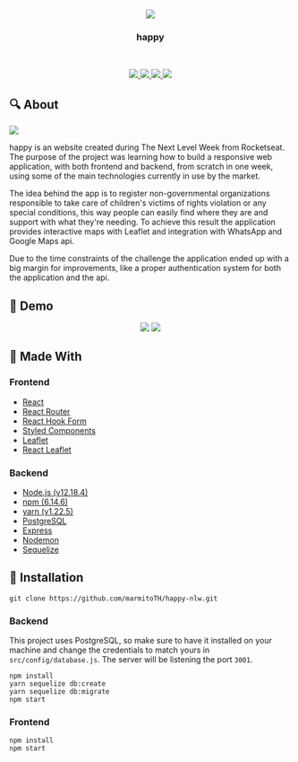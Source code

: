 <p align="center">
  </br>
  <a href="https://github.com/marmitoTH/happy-nlw">
    <img src="https://user-images.githubusercontent.com/25598040/96660779-e2ce8a80-1320-11eb-891a-503fd72dfbe1.png" />
  </a>
  <h3 align="center">happy</h3></br>
  <p align="center">
    <a href='https://nodejs.org' target='__blank'>
    	<img src="https://img.shields.io/badge/Backend-Node.js-green?style=flat-square&link=https://nodejs.org">
    </a>
    <a href='https://reactjs.org' target='__blank'>
        <img src="https://img.shields.io/badge/Frontend-React-blue?style=flat-square&link=https://reactjs.org">
    </a>
    <a href='https://www.postgresql.org' target='__blank'>
        <img src="https://img.shields.io/badge/Database-PostgreSQL-blue?style=flat-square&link=https://www.postgresql.org">
    </a>
    <a href='https://www.linkedin.com/in/lucas-rodrigues-985918197' target='__blank'>
        <img src="https://img.shields.io/badge/Lucas-social-green?logo=linkedin&style=social&link=https://www.linkedin.com/in/lucas-rodrigues-985918197">
    </a>
  </p>
</p>

## 🔍 About

<img src="https://user-images.githubusercontent.com/25598040/96660681-9be09500-1320-11eb-81cc-841e90fb9196.png">

happy is an website created during The Next Level Week from Rocketseat. The purpose of the project was learning how to build a responsive web application, with both frontend and backend, from scratch in one week, using some of the main technologies currently in use by the market.

The idea behind the app is to register non-governmental organizations responsible  to take care of children's victims of rights violation or any special conditions, this way people can easily find where they are and support with what they're needing. To achieve this result the application provides interactive maps with Leaflet and integration with WhatsApp and Google Maps api.

Due to the time constraints of the challenge the application ended up with a big margin for improvements, like a proper authentication system for both the application and the api.

## 👀 Demo

<p align="center">
  <img src="https://user-images.githubusercontent.com/25598040/96724514-4c34b480-1386-11eb-9c30-4207c68f805b.gif" />
  <img src="https://user-images.githubusercontent.com/25598040/96729019-12b27800-138b-11eb-9bf7-c3bba1117b93.gif">
</p>

## 🔧 Made With

### Frontend
- [React](https://reactjs.org/)
- [React Router](https://reactrouter.com/)
- [React Hook Form](https://react-hook-form.com/)
- [Styled Components](https://styled-components.com/)
- [Leaflet](https://leafletjs.com/)
- [React Leaflet](https://react-leaflet.js.org/)

### Backend
- [Node.js (v12.18.4)](https://nodejs.org/)
- [npm (6.14.6)](https://www.npmjs.com/)
- [yarn (v1.22.5)](https://yarnpkg.com/)
- [PostgreSQL](https://www.postgresql.org/)
- [Express](https://expressjs.com/)
- [Nodemon](https://nodemon.io/)
- [Sequelize](https://sequelize.org/)

## 🔌 Installation

`git clone https://github.com/marmitoTH/happy-nlw.git`

### Backend

This project uses PostgreSQL, so make sure to have it installed on your machine and change the credentials to match yours in `src/config/database.js`. The server will be listening the port `3001`.

```
npm install
yarn sequelize db:create
yarn sequelize db:migrate
npm start
```

### Frontend

```
npm install
npm start
```
